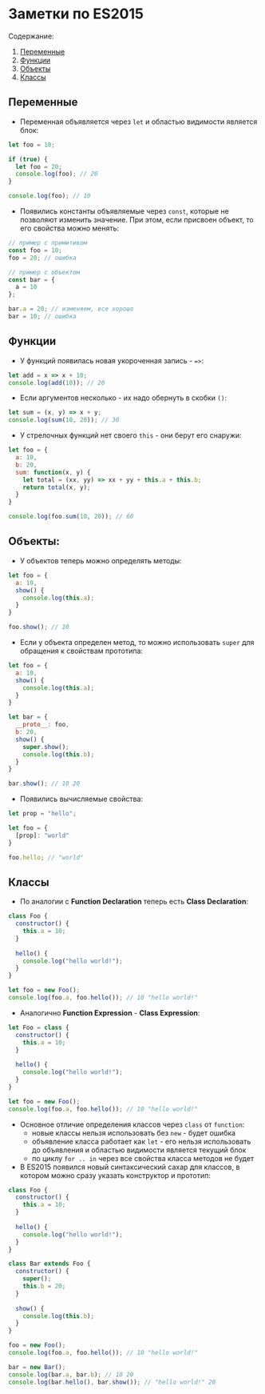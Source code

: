 # Заметки по ES2015

Содержание:
1. [Переменные](https://github.com/artinnok/notes/blob/master/es2015.md#Переменные)
2. [Функции](https://github.com/artinnok/notes/blob/master/es2015.md#Функции)
3. [Объекты](https://github.com/artinnok/notes/blob/master/es2015.md#Объекты)
4. [Классы](https://github.com/artinnok/notes/blob/master/es2015.md#Классы)

## Переменные
* Переменная объявляется через `let` и областью видимости является блок:
```javascript
let foo = 10;

if (true) {
  let foo = 20;
  console.log(foo); // 20
}

console.log(foo); // 10
```
* Появились константы объявляемые через `const`, которые не позволяют изменить значение. При этом, если присвоен объект, то его свойства можно менять:
```javascript
// пример с примитивом
const foo = 10;
foo = 20; // ошибка

// пример с объектом
const bar = {
  a = 10
};

bar.a = 20; // изменяем, все хорошо
bar = 10; // ошибка
```

## Функции
* У функций появилась новая укороченная запись - `=>`:
```javascript
let add = x => x + 10;
console.log(add(10)); // 20
```
* Если аргументов несколько - их надо обернуть в скобки `()`:
```javascript
let sum = (x, y) => x + y;
console.log(sum(10, 20)); // 30
```
* У стрелочных функций нет своего `this` - они берут его снаружи:
```javascript
let foo = {
  a: 10,
  b: 20,
  sum: function(x, y) {
    let total = (xx, yy) => xx + yy + this.a + this.b;
    return total(x, y);
  }
}

console.log(foo.sum(10, 20)); // 60
```

## Объекты:
* У объектов теперь можно определять методы:
```javascript
let foo = {
  a: 10,
  show() {
    console.log(this.a);
  }
}

foo.show(); // 10
```
* Если у объекта определен метод, то можно использовать `super` для обращения к свойствам прототипа:
```javascript
let foo = {
  a: 10,
  show() {
    console.log(this.a);
  }
}

let bar = {
  __proto__: foo,
  b: 20,
  show() {
    super.show();
    console.log(this.b);
  }
}

bar.show(); // 10 20
```
* Появились вычисляемые свойства:
```javascript
let prop = "hello";

let foo = {
  [prop]: "world"
}

foo.hello; // "world"
```

## Классы
* По аналогии с **Function Declaration** теперь есть **Class Declaration**:
```javascript
class Foo {
  constructor() {
    this.a = 10;
  }
  
  hello() {
    console.log("hello world!");
  }
}

let foo = new Foo();
console.log(foo.a, foo.hello()); // 10 "hello world!"
```
* Аналогично **Function Expression** - **Class Expression**:
```javascript
let Foo = class {
  constructor() {
    this.a = 10;
  }
  
  hello() {
    console.log("hello world!");
  }
}

let foo = new Foo();
console.log(foo.a, foo.hello()); // 10 "hello world!"
```
* Основное отличие определения классов через `class` от `function`:
  * новые классы нельзя использовать без `new` - будет ошибка
  * объявление класса работает как `let` - его нельзя использовать до объявления и областью видимости является текущий блок
  * по циклу `for .. in` через все свойства класса методов не будет
* В ES2015 появился новый синтаксический сахар для классов, в котором можно сразу указать конструктор и прототип:
```javascript
class Foo {
  constructor() {
    this.a = 10;
  }
  
  hello() {
    console.log("hello world!");
  }
}

class Bar extends Foo {
  constructor() {
    super();
    this.b = 20;
  }
  
  show() {
    console.log(this.b);
  }
}

foo = new Foo();
console.log(foo.a, foo.hello()); // 10 "hello world!"

bar = new Bar();
console.log(bar.a, bar.b); // 10 20
console.log(bar.hello(), bar.show()); // "hello world!" 20
```
